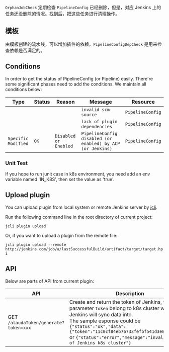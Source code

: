 `OrphanJobCheck` 定期检查 `PipelineConfig` 已经删除，但是，对应 Jenkins 上的任务还没删除的情况。找到后，把这些任务进行清理操作。

## 模板

由模板创建的流水线，可以增加插件的依赖。`PipelineConfigDepCheck` 是用来检查依赖是否满足的。

## Conditions

In order to get the status of PipelineConfig (or Pipeline) easily. There're some significant phases need to add the conditions. 
We maintain all conditions below:

| Type | Status | Reason | Message | Resource |
|---|---|---|---|---|
| | | | `invalid scm source` | `PipelineConfig` |
| | | | `lack of plugin dependencies` | `PipelineConfig` |
| `Specific Modified` | `OK` | `Disabled or Enabled` | `PipelineConfig disabled (or enabled) by ACP (or Jenkins)` | `PipelineConfig` |

### Unit Test

If you hope to run junit case in k8s environment, you need add an env variable named 'IN_K8S', 
then set the value as 'true'.

## Upload plugin

You can upload plugin from local system or remote Jenkins server by [jcli](https://github.com/jenkins-zh/jenkins-cli).

Run the following command line in the root directory of current project:

`jcli plugin upload`

Or, if you want to upload a plugin from the remote file:

`jcli plugin upload --remote http://jenkins.com/job/a/lastSuccessfulBuild/artifact/target/target.hpi`

## API

Below are parts of API from current plugin:

| API | Description |
|---|---|
| GET `/alaudaToken/generate?token=xxx` | Create and return the token of Jenkins, the parameter `token` belong to k8s cluster which Jenkins will sync data into. <br/>The sample esponse could be `{"status":"ok","data":{"token":"11c0cf84eb76733fefbf541d3e0ac11b28"}}` <br/>or `{"status":"error","message":"invalid token of Jenkins k8s cluster"}`|
